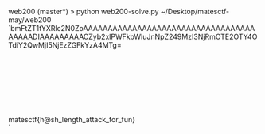 web200 (master*) » python web200-solve.py       ~/Desktop/matesctf-may/web200  
`bmFtZT1tYXRlc2N0ZoAAAAAAAAAAAAAAAAAAAAAAAAAAAAAAAAAAAAAAAADIAAAAAAAAACZyb2xlPWFkbWluJnNpZ249MzI3NjRmOTE2OTY4OTdiY2QwMjI5NjEzZGFkYzA4MTg= </br>
<!DOCTYPE html> </br>
<html> </br>
    <head> </br>
        <meta http-equiv="Content-Type" content="text/html; charset=utf-8" /> </br>
        <title>User Page</title> </br>
    </head> </br>
    <body> </br>
        matesctf{h@sh_length_attack_for_fun}    </body> </br>
</html>` </br>
